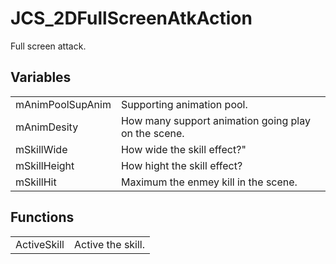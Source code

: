# JCS_2DFullScreenAtkAction

Full screen attack.


## Variables

<table>
  <tr>
    <td>mAnimPoolSupAnim</td>
    <td>Supporting animation pool.</td>
  </tr>
  <tr>
    <td>mAnimDesity</td>
    <td>How many support animation going play on the scene.</td>
  </tr>
  <tr>
    <td>mSkillWide</td>
    <td>How wide the skill effect?"</td>
  </tr>
  <tr>
    <td>mSkillHeight</td>
    <td>How hight the skill effect?</td>
  </tr>
  <tr>
    <td>mSkillHit</td>
    <td>Maximum the enmey kill in the scene.</td>
  </tr>
</table>


## Functions

<table>
  <tr>
    <td>ActiveSkill</td>
    <td>Active the skill.</td>
  </tr>
</table>
